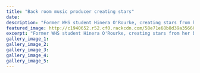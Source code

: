 ```yaml
---
title: "Back room music producer creating stars"
date: 
description: "Former WHS student Hinera O'Rourke, creating stars from her back bedroom..."
featured_image: http://c1940652.r52.cf0.rackcdn.com/58e71e68b8d39a356600021f/Hinera-ORourke--ex-student-music-producer-chron-5-April.jpg
excerpt: "Former WHS student Hinera O'Rourke, creating stars from her back bedroom."
gallery_image_1: 
gallery_image_2: 
gallery_image_3: 
gallery_image_4: 
gallery_image_5: 
---
```

